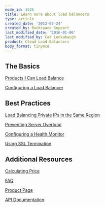 ```yaml
---
node_id: 1525
title: Learn more about load balancers
type: article
created_date: '2012-07-24'
created_by: Rackspace Support
last_modified_date: '2016-01-06'
last_modified_by: Cat Lookabaugh
product: Cloud Load Balancers
body_format: tinymce
---
```


The Basics
----------

[Products I Can Load
Balance](/howto/products-i-can-load-balance "Products I Can Load Balance")

<div>

[Configuring a Load
Balancer](/howto/configure-a-load-balancer)



</div>

Best Practices
--------------

[Load Balancing Private IPs in the Same
Region](/howto/load-balancing-internal-ips-in-the-same-region)

[Preventing Server
Overload](/howto/prevent-server-overload-with-cloud-load-balancers "Preventing Server Overload")

[Configuring a Health
Monitor](/howto/configure-a-health-monitor-in-cloud-load-balancers "Configuring a Health Monitor")

[Using SSL
Termination](/howto/cloud-load-balancers-faqs)



Additional Resources
--------------------

[Calculating
Price](http://www.rackspace.com/cloud/cloud_hosting_products/loadbalancers/pricing/ "Cloud Load Balancers Pricing")

[FAQ](http://www.rackspace.com/cloud/cloud_hosting_products/loadbalancers/faq/ "Cloud Load Balancers FAQ")

[Product
Page](http://www.rackspace.com/cloud/cloud_hosting_products/loadbalancers/ "Cloud Load Balancers Product Page")

[API
Documentation](https://developer.rackspace.com/docs/ "Rackspace Cloud API Documentation")

